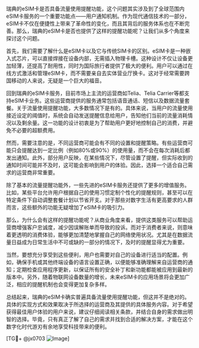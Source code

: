 瑞典的eSIM卡是否具备流量使用提醒功能，这个问题其实涉及到了全球范围内eSIM卡服务的一个重要功能点——用户通知机制。作为现代通信技术的一部分，eSIM卡不仅在便捷性上带来了革命性的变化，而且其背后的服务体系也在不断完善。那么，瑞典的eSIM卡是否也提供了这样的提醒功能呢？让我们从多个角度来探讨这个问题。

首先，我们需要了解什么是eSIM卡以及它与传统SIM卡的区别。eSIM卡是一种嵌入式芯片，可以直接焊接在设备内部，无需插入物理卡槽。这种设计不仅让设备更加轻薄，还提高了耐用性，同时为国际旅行者提供了极大的便利。用户可以通过在线方式激活和管理eSIM卡，而不需要亲自去实体营业厅换卡。这对于经常需要跨国移动的人来说，无疑是一个巨大的福音。

回到瑞典的eSIM卡服务，目前市场上主流的运营商如Telia、Telia Carrier等都支持eSIM卡业务。这些运营商提供的服务通常包括语音通话、短信以及数据流量套餐。关于流量使用提醒功能，大多数情况下是有的。具体来说，当用户的流量使用接近设定的阈值时，系统会自动发送提醒信息给用户，告知他们当前的流量消耗情况以及剩余量。这一功能的设计初衷是为了帮助用户更好地控制自己的消费，并避免不必要的超额费用。

然而，需要注意的是，不同运营商可能会有不同的设置和提醒策略。有些运营商可能只会提醒达到一定比例（例如80%或90%）的使用量，而不会在每次消耗后都发出通知。此外，部分用户反映，在某些情况下，尽管设置了提醒，但实际收到的通知时间可能并不及时，这可能会影响到用户的体验。因此，选择一个适合自己需求的运营商非常重要。

除了基本的流量提醒功能外，一些先进的eSIM卡服务还提供了更多的增值服务。比如，某些平台允许用户根据自己的使用习惯定制个性化的提醒规则，甚至可以在特定条件下自动调整套餐计划以节省开支。对于那些对数字生活有更高要求的人群而言，这些额外的功能无疑增加了eSIM卡的吸引力。

那么，为什么会有这样的提醒功能呢？从商业角度来看，提供这类服务可以帮助运营商增强客户忠诚度，减少因误解账单而导致的投诉。而对于消费者来说，则意味着更透明的消费体验，能够更加清楚地掌握自己的网络使用状况。尤其是在数据流量日益成为日常生活中不可或缺的一部分的情况下，及时的提醒显得尤为重要。

当然，要想充分享受到这些便利，用户也需要对自己的设备进行适当的配置。例如，确保手机或其他终端设备的语言设置正确，以便能够准确理解来自运营商的通知；定期检查应用程序更新，以保证所有的安全补丁和新功能都能被应用到最新的版本中。另外，随着物联网设备数量的增长，未来eSIM卡的应用场景将会更加广泛，相应的提醒机制也会变得更加复杂多样。

总结起来，瑞典的eSIM卡确实普遍具备流量使用提醒功能，但这并不是绝对的。具体的实现方式和效果取决于所选择的运营商及其提供的具体服务内容。对于希望获得最佳用户体验的用户来说，建议仔细阅读相关条款，并结合自身的需求做出明智的选择。毕竟，只有真正了解了自己的需求并找到合适的解决方案，才能在这个数字化时代游刃有余地享受科技带来的便利。

[TG💪+ @jx0703 ![Image](https://github.com/user-attachments/assets/dbca1d08-cadb-493c-b0ec-ad6f7a83f270)]